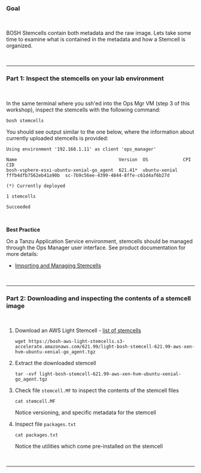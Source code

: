 ### Goal

<br/>

BOSH Stemcells contain both metadata and the raw image. Lets take some time to examine what is contained in the metadata and how a Stemcell is organized.

<br/>

---

### Part 1: Inspect the stemcells on your lab environment

<br/>

In the same terminal where you ssh'ed into the Ops Mgr VM (step 3 of this workshop), inspect the stemcells with the following command:

```execute
bosh stemcells
```

You should see output similar to the one below, where the information about currently uploaded stemcells is provided:

```
Using environment '192.168.1.11' as client 'ops_manager'

Name                                      Version  OS             CPI                   CID
bosh-vsphere-esxi-ubuntu-xenial-go_agent  621.41*  ubuntu-xenial  fffb4dfb7562eb41a90b  sc-7b9c56ee-4399-4844-8ffe-c61d4af6b27d

(*) Currently deployed

1 stemcells

Succeeded
```

<br/>

**Best Practice**

On a Tanzu Application Service environment, stemcells should be managed through the Ops Manager user interface.
See product documentation for more details: 
- [Importing and Managing Stemcells](https://docs.pivotal.io/ops-manager/opsguide/managing-stemcells.html)

<br/>

---

### Part 2: Downloading and inspecting the contents of a stemcell image

<br/>

1. Download an AWS Light Stemcell - [list of stemcells](https://bosh.io/stemcells/bosh-aws-xen-hvm-ubuntu-xenial-go_agent)

   ```execute-2
   wget https://bosh-aws-light-stemcells.s3-accelerate.amazonaws.com/621.99/light-bosh-stemcell-621.99-aws-xen-hvm-ubuntu-xenial-go_agent.tgz
   ```
   

2. Extract the downloaded stemcell

   ```execute-2
   tar -xvf light-bosh-stemcell-621.99-aws-xen-hvm-ubuntu-xenial-go_agent.tgz
   ```

3. Check file `stemcell.MF` to inspect the contents of the stemcell files 

    ```execute-2
    cat stemcell.MF
    ```

    Notice versioning, and specific metadata for the stemcell

4. Inspect file `packages.txt`

    ```execute-2
    cat packages.txt
    ```

    Notice the utilities which come pre-installed on the stemcell

<br/>

---